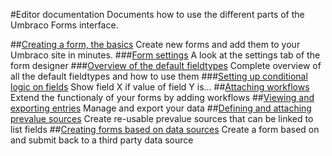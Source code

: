 #Editor documentation
Documents how to use the different parts of the Umbraco Forms interface. 

##[Creating a form, the basics](Creating-a-Form/index.md)
Create new forms and add them to your Umbraco site in minutes.
###[Form settings](Creating-a-Form/Form-Settings/index.md)
A look at the settings tab of the form designer
###[Overview of the default fieldtypes](Creating-a-Form/Fieldtypes/index.md)
Complete overview of all the default fieldtypes and how to use them
###[Setting up conditional logic on fields](Creating-a-Form/Conditional-Logic/index.md)
Show field X if value of field Y is... 
##[Attaching workflows](Attaching-Workflows/index.md)
Extend the functionaly of your forms by adding workflows
##[Viewing and exporting entries](Viewing-and-Exporting-Entries/index.md)
Manage and export your data
##[Defining and attaching prevalue sources](Defining-and-Attaching-Prevaluesources/index.md)
Create re-usable prevalue sources that can be linked to list fields
##[Creating forms based on data sources](Creating-Forms-Based-on-Datasources/index.md)
Create a form based on and submit back to a third party data source
